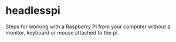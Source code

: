 # headlesspi
Steps for working with a Raspberry Pi from your computer without a monitor, keyboard or mouse attached to the pi
